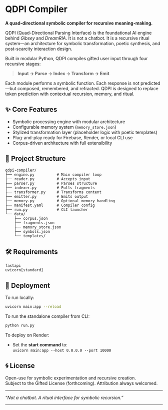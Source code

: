 # QDPI Compiler

**A quad-directional symbolic compiler for recursive meaning-making.**

QDPI (Quad-Directional Parsing Interface) is the foundational AI engine behind *Gibsey* and *DreamRIA*. It is not a chatbot. It is a recursive ritual system—an architecture for symbolic transformation, poetic synthesis, and post-scarcity interaction design.

Built in modular Python, QDPI compiles gifted user input through four recursive stages:

> **Input → Parse → Index → Transform → Emit**

Each module performs a symbolic function. Each response is not predicted—but composed, remembered, and refracted. QDPI is designed to replace token prediction with contextual recursion, memory, and ritual.

## ✨ Core Features

- Symbolic processing engine with modular architecture
- Configurable memory system (`memory_store.json`)
- Stylized transformation layer (placeholder logic with poetic templates)
- Plug-and-play ready for Firebase, Render, or local CLI use
- Corpus-driven architecture with full extensibility

## 📂 Project Structure

```
qdpi-compiler/
├── engine.py          # Main compiler loop
├── reader.py          # Accepts input
├── parser.py          # Parses structure
├── indexer.py         # Pulls fragments
├── transformer.py     # Transforms content
├── emitter.py         # Emits output
├── memory.py          # Optional memory handling
├── manifest.yaml      # Compiler config
├── run.py             # CLI launcher
└── data/
    ├── corpus.json
    ├── fragments.json
    ├── memory_store.json
    ├── symbols.json
    └── templates/
```

## 🛠️ Requirements

```
fastapi
uvicorn[standard]
```

## 🚀 Deployment

To run locally:

```bash
uvicorn main:app --reload
```

To run the standalone compiler from CLI:

```bash
python run.py
```

To deploy on Render:
- Set the **start command** to:  
  `uvicorn main:app --host 0.0.0.0 --port 10000`

## 🌀 License

Open-use for symbolic experimentation and recursive creation.  
Subject to the Gifted License (forthcoming). Attribution always welcomed.

---

*“Not a chatbot. A ritual interface for symbolic recursion.”*

---
